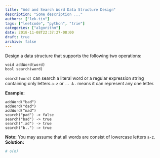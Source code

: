 ```yaml
---
title: "Add and Search Word Data Structure Design"
description: "Some description ..."
authors: ["lek-tin"]
tags: ["leetcode", "python", "trie"]
categories: ["algorithm"]
date: 2018-11-08T22:37:27-08:00
draft: true
archive: false
---
```

Design a data structure that supports the following two operations:
```
void addWord(word)
bool search(word)
```
`search(word)` can search a literal word or a regular expression string containing only letters `a-z` or `.. A` . means it can represent any one letter.

**Example:**
```
addWord("bad")
addWord("dad")
addWord("mad")
search("pad") -> false
search("bad") -> true
search(".ad") -> true
search("b..") -> true
```
**Note:**
You may assume that all words are consist of lowercase letters `a-z`.
**Solution:**
```python
# o(n)
```